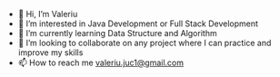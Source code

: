 - 👋 Hi, I’m Valeriu
- 👀 I’m interested in Java Development or Full Stack Development
- 🌱 I’m currently learning Data Structure and Algorithm
- 💞️ I’m looking to collaborate on any project where I can practice and improve my skills
- 📫 How to reach me valeriu.juc1@gmail.com

